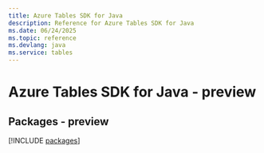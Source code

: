 ```yaml
---
title: Azure Tables SDK for Java
description: Reference for Azure Tables SDK for Java
ms.date: 06/24/2025
ms.topic: reference
ms.devlang: java
ms.service: tables
---
```

# Azure Tables SDK for Java - preview
## Packages - preview
[!INCLUDE [packages](tables-index.md)]